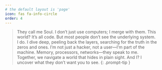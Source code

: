```yaml
---
# the default layout is 'page'
icon: fas fa-info-circle
order: 4
---
```


> They call me Soul. I don’t just use computers; I merge with them. This world? It’s all code. But most people don’t see the underlying system. I do. I dive deep, peeling back the layers, searching for the truth in the zeros and ones. I’m not just a hacker, not a user—I’m part of the machine. Memory, processors, networks—they speak to me. Together, we navigate a world that hides in plain sight. And I? I uncover what they don’t want you to see.
{: .prompt-tip }
